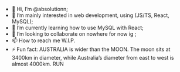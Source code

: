 - 👋 Hi, I’m @absolutionn;
- 👀 I’m mainly interested in web development, using (JS/TS, React, MySQL);
- 🌱 I’m currently learning how to use MySQL with React;
- 💞️ I’m looking to collaborate on nowhere for now ig ;
- 📫 How to reach me W.I.P. 
- ⚡ Fun fact: AUSTRALIA is wider than the MOON. The moon sits at 3400km in diameter, while Australia’s diameter from east to west is almost 4000km. RUN 

<!---
absolutionn/absolutionn is a ✨ special ✨ repository because its `README.md` (this file) appears on your GitHub profile.
You can click the Preview link to take a look at your changes.
--->
